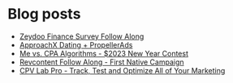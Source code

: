 # Blog posts
<!-- BLOG-POST-LIST:START -->
- [Zeydoo Finance Survey Follow Along](https://afflift.com/f/threads/zeydoo-finance-survey-follow-along.10174/)
- [ApproachX Dating + PropellerAds](https://afflift.com/f/threads/approachx-dating-propellerads.10218/)
- [Me vs. CPA Algorithms - $2023 New Year Contest](https://afflift.com/f/threads/me-vs-cpa-algorithms-2023-new-year-contest.10210/)
- [Revcontent Follow Along - First Native Campaign](https://afflift.com/f/threads/revcontent-follow-along-first-native-campaign.10092/)
- [CPV Lab Pro - Track, Test and Optimize All of Your Marketing](https://afflift.com/f/threads/cpv-lab-pro-track-test-and-optimize-all-of-your-marketing.3912/)
<!-- BLOG-POST-LIST:END -->
